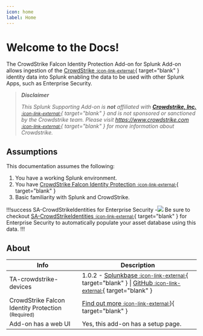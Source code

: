 ```yaml
---
icon: home
label: Home
---
```


# Welcome to the Docs!

The CrowdStrike Falcon Identity Protection Add-on for Splunk Add-on allows ingestion of the [CrowdStrike <small>:icon-link-external:</small>][crowdstrike]{ target="blank" } identity data into Splunk enabling the data to be used with other Splunk Apps, such as Enterprise Security.

> __*Disclaimer*__
> 
> *This Splunk Supporting Add-on is __not__ affiliated with [__Crowdstrike, Inc.__ <small>:icon-link-external:</small>][crowdstrike]{ target="blank" } and is not sponsored or sanctioned by the Crowdstrike team. Please visit [https://www.crowdstrike.com <small>:icon-link-external:</small>][crowdstrike]{ target="blank" } for more information about Crowdstrike.*

## Assumptions

This documentation assumes the following:

1. You have a working Splunk environment.
2. You have [CrowdStrike Falcon Identity Protection <small>:icon-link-external:</small>][crowdstrike-identity]{ target="blank" }
3. Basic familiarity with Splunk and CrowdStrike.

!!!success SA-CrowdStrikeIdentities for Enterprise Security
-![](https://preview.splunkbase.splunk.com/_next/image?url=https://cdn.splunkbase.splunk.com/media/public/icons/79aa2ae8-0655-11ee-b0b0-ca5c4bb4597f.png&w=96&q=75)
Be sure to checkout [SA-CrowdStrikeIdentities <small>:icon-link-external:</small>](https://splunkbase.splunk.com/app/6930){ target="blank" } for Enterprise Security to automatically populate your asset database using this data.
!!!

## About

Info | Description
------|----------
TA-crowdstrike-devices | 1.0.2 - [Splunkbase <small>:icon-link-external:</small>](https://splunkbase.splunk.com/app/6893){ target="blank" } \| [GitHub <small>:icon-link-external:</small>](https://github.com/ZachChristensen28/TA-crowdstrike-identities/releases){ target="blank" }
CrowdStrike Falcon Identity Protection <small>(Required)</small> | [Find out more <small>:icon-link-external:</small>][crowdstrike-identity]){ target="blank" }
Add-on has a web UI | Yes, this add-on has a setup page.

[crowdstrike]: https://www.crowdstrike.com
[crowdstrike-identity]: https://www.crowdstrike.com/products/identity-protection/